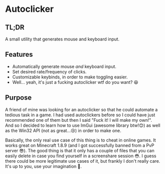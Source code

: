 # Autoclicker
## TL;DR
A small utility that generates mouse and keyboard input. 
## Features
- Automatically generate mouse *and* keyboard input.
- Set desired rate/frequency of clicks.
- Customizable keybinds, in order to make toggling easier.
- Well... yeah, it's just a fucking autoclicker wtf do you want? 😆 
## Purpose
A friend of mine was looking for an autoclicker so that he could automate a tedious task in a game. I had used autoclickers before so I could have just recommended one of them but then I said "Fuck it! I will make my own!". And so I decided to learn how to use ImGui (awesome library btw!😊) as well as the Win32 API (not as great...😢) in order to make one.

Basically, the only real use case of this thing is to cheat in online games. It works great on Minecraft 1.8.9 (and I got successfully banned from a PvP server 😎). The good thing is that it only has a couple of files that you can easily delete in case you find yourself in a screenshare session 😳. I guess there could be more legitimate use cases of it, but frankly I don't really care. It's up to you, use your imagination 🌈.
